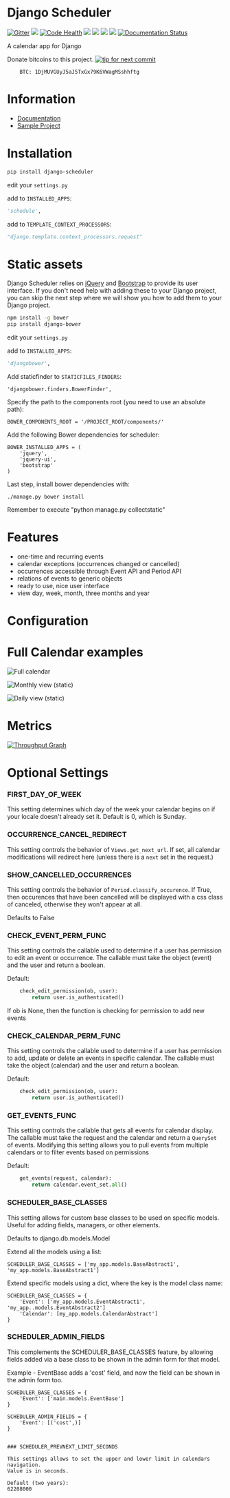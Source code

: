 Django Scheduler
========

[![Gitter](https://badges.gitter.im/Join%20Chat.svg)](https://gitter.im/llazzaro/django-scheduler?utm_source=badge&utm_medium=badge&utm_campaign=pr-badge&utm_content=badge)
[<img src="https://img.shields.io/travis/llazzaro/django-scheduler.svg">](https://travis-ci.org/llazzaro/django-scheduler)
[![Code Health](https://landscape.io/github/llazzaro/django-scheduler/master/landscape.svg?style=flat)](https://landscape.io/github/llazzaro/django-scheduler/master)
[<img src="https://img.shields.io/coveralls/llazzaro/django-scheduler.svg">](https://coveralls.io/r/llazzaro/django-scheduler)
[<img src="https://img.shields.io/pypi/v/django-scheduler.svg">](https://pypi.python.org/pypi/django-scheduler)
[<img src="https://pypip.in/d/django-scheduler/badge.png">](https://pypi.python.org/pypi/django-scheduler)
[<img src="https://pypip.in/license/django-scheduler/badge.png">](https://github.com/llazzaro/django-scheduler/blob/master/LICENSE.txt)
[![Documentation Status](http://readthedocs.org/projects/django-scheduler/badge/?version=latest)](http://django-scheduler.readthedocs.org/en/latest/?badge=latest)


A calendar app for Django

Donate bitcoins to this project.
[![tip for next commit](https://tip4commit.com/projects/882.svg)](https://tip4commit.com/github/llazzaro/django-scheduler)

        BTC: 1DjMUVGUyJ5aJ5TxGx79K6VWagMSshhftg


Information
========

* [Documentation](http://django-scheduler.readthedocs.org/en/latest/)
* [Sample Project](https://github.com/llazzaro/django-scheduler-sample)


Installation
========

```bash
pip install django-scheduler
```

edit your `settings.py`

add to `INSTALLED_APPS`:

```python
'schedule',
```

add to `TEMPLATE_CONTEXT_PROCESSORS`:

```python
"django.template.context_processors.request"
```

Static assets
=============

Django Scheduler relies on [jQuery](https://jquery.com/) and
[Bootstrap](https://getbootstrap.com/) to provide its user
interface. If you don't need help with adding these to your Django
project, you can skip the next step where we will show you how to add
them to your Django project.

```bash
npm install -g bower
pip install django-bower
```

edit your `settings.py`

add to `INSTALLED_APPS`:

```python
'djangobower',
```

Add staticfinder to `STATICFILES_FINDERS`:

```
'djangobower.finders.BowerFinder',
```

Specify the path to the components root (you need to use an absolute
path):

```
BOWER_COMPONENTS_ROOT = '/PROJECT_ROOT/components/'
```

Add the following Bower dependencies for scheduler:

```
BOWER_INSTALLED_APPS = (
    'jquery',
    'jquery-ui',
    'bootstrap'
)
```

Last step, install bower dependencies with:

```
./manage.py bower install
```

Remember to execute "python manage.py collectstatic"

Features
========

 * one-time and recurring events
 * calendar exceptions (occurrences changed or cancelled)
 * occurrences accessible through Event API and Period API
 * relations of events to generic objects
 * ready to use, nice user interface
 * view day, week, month, three months and year

Configuration
========

Full Calendar examples
======

![Full calendar](https://raw.githubusercontent.com/llazzaro/django-scheduler-sample/master/scheduler.png)

![Monthly view (static)](https://raw.githubusercontent.com/llazzaro/django-scheduler-sample/master/monthly_view.png)

![Daily view (static)](https://raw.githubusercontent.com/llazzaro/django-scheduler-sample/master/daily.png)

Metrics
========
[![Throughput Graph](https://graphs.waffle.io/llazzaro/django-scheduler/throughput.svg)](https://waffle.io/llazzaro/django-scheduler/metrics)

Optional Settings
========

### FIRST_DAY_OF_WEEK

This setting determines which day of the week your calendar begins on if your locale doesn't already set it. Default is 0, which is Sunday.

### OCCURRENCE_CANCEL_REDIRECT

This setting controls the behavior of `Views.get_next_url`. If set, all calendar modifications will redirect here (unless there is a `next` set in the request.)

### SHOW_CANCELLED_OCCURRENCES

This setting controls the behavior of `Period.classify_occurence`. If True, then occurences that have been cancelled will be displayed with a css class of canceled, otherwise they won't appear at all.

Defaults to False

### CHECK_EVENT_PERM_FUNC

This setting controls the callable used to determine if a user has permission to edit an event or occurrence. The callable must take the object (event) and the user and return a boolean.

Default:
```python
    check_edit_permission(ob, user):
        return user.is_authenticated()
```

If ob is None, then the function is checking for permission to add new events

### CHECK_CALENDAR_PERM_FUNC

This setting controls the callable used to determine if a user has permission to add, update or delete an events in specific calendar. The callable must take the object (calendar) and the user and return a boolean.

Default:
```python
    check_edit_permission(ob, user):
        return user.is_authenticated()
```

### GET_EVENTS_FUNC

This setting controls the callable that gets all events for calendar display. The callable must take the request and the calendar and return a `QuerySet` of events. Modifying this setting allows you to pull events from multiple calendars or to filter events based on permissions

Default:
```python
    get_events(request, calendar):
        return calendar.event_set.all()
```

### SCHEDULER_BASE_CLASSES

This setting allows for custom base classes to be used on specific models. Useful for adding fields, managers, or other elements.

Defaults to django.db.models.Model

Extend all the models using a list:

```
SCHEDULER_BASE_CLASSES = ['my_app.models.BaseAbstract1', 'my_app.models.BaseAbstract1']
```

Extend specific models using a dict, where the key is the model class name:

```
SCHEDULER_BASE_CLASSES = {
    'Event': ['my_app.models.EventAbstract1', 'my_app..models.EventAbstract2']
    'Calendar': [my_app.models.CalendarAbstract']
}
```

### SCHEDULER_ADMIN_FIELDS
This complements the SCHEDULER_BASE_CLASSES feature, by allowing fields
added via a base class to be shown in the admin form for that model.

Example - EventBase adds a 'cost' field, and now the field can be shown
in the admin form too.

```
SCHEDULER_BASE_CLASSES = {
    'Event': ['main.models.EventBase']
}

SCHEDULER_ADMIN_FIELDS = {
    'Event': [('cost',)]
}


### SCHEDULER_PREVNEXT_LIMIT_SECONDS

This settings allows to set the upper and lower limit in calendars navigation.
Value is in seconds.

Default (two years):
62208000
